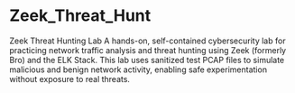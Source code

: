 # Zeek_Threat_Hunt
Zeek Threat Hunting Lab A hands-on, self-contained cybersecurity lab for practicing network traffic analysis and threat hunting using Zeek (formerly Bro) and the ELK Stack. This lab uses sanitized test PCAP files to simulate malicious and benign network activity, enabling safe experimentation without exposure to real threats.
